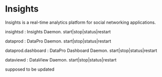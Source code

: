 # Insights

Insights is a real-time analytics platform for social networking applications.

insightsd : Insights Daemon. start|stop|status|restart

dataprod : DataPro Daemon. start|stop|status|restart

dataprod.dashboard : DataPro Dashboard Daemon. start|stop|status|restart

dataviewd : DataView Daemon. start|stop|status|restart

supposed to be updated
